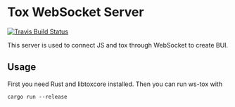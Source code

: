 # Tox WebSocket Server

[![Travis Build Status][travis-badge]][travis-url]

[travis-badge]: https://travis-ci.org/tox-rs/ws-tox.svg?branch=master
[travis-url]: https://travis-ci.org/tox-rs/ws-tox

This server is used to connect JS and tox through WebSocket to create BUI.

## Usage

First you need Rust and libtoxcore installed. Then you can run ws-tox with

```
cargo run --release
```
